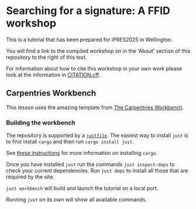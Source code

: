 # Searching for a signature: A FFID workshop

This is a tutorial that has been prepared for iPRES2025 in Wellington.

You will find a link to the compiled workshop on in the 'About' section of
this repository to the right of this text.

For information about how to cite this workshop in your own work please
look at the information in [CITATION.cff](./CITATION.cff).

## Carpentries Workbench

This lesson uses the amazing template from
[The Carpentries Workbench][workbench].

[workbench]: https://carpentries.github.io/sandpaper-docs/

### Building the workbench

The repository is supported by a [`justfile`][just-1]. The easiest way to
install `just` is to first install `cargo` and then run `cargo install just`.

See [these instructions][just-2] for more information on installing `cargo`.

Once you have installed `just` run the commands `just inspect-deps` to
check your current dependencies. Run `just deps` to install all those that
are required by the site.

`just workbench` will build and launch the tutorial on a local port.

Running `just` on its own will show all available commands.

[just-1]: https://github.com/casey/just
[just-2]: https://doc.rust-lang.org/cargo/getting-started/installation.html

